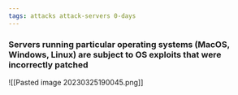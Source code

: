 ```yaml
---
tags: attacks attack-servers 0-days
---
```


### Servers running particular operating systems (MacOS, Windows, Linux) are subject to OS exploits that were incorrectly patched

![[Pasted image 20230325190045.png]]
